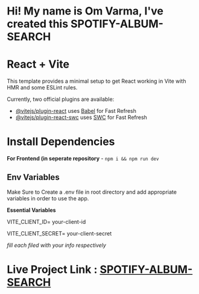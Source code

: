 # Hi! My name is Om Varma, I've created this SPOTIFY-ALBUM-SEARCH

# React + Vite

This template provides a minimal setup to get React working in Vite with HMR and some ESLint rules.

Currently, two official plugins are available:

- [@vitejs/plugin-react](https://github.com/vitejs/vite-plugin-react/blob/main/packages/plugin-react/README.md) uses [Babel](https://babeljs.io/) for Fast Refresh
- [@vitejs/plugin-react-swc](https://github.com/vitejs/vite-plugin-react-swc) uses [SWC](https://swc.rs/) for Fast Refresh

 
# Install Dependencies

**For Frontend (in seperate repository** - `npm i && npm run dev`


## Env Variables

Make Sure to Create a  .env file in root directory and add appropriate variables in order to use the app.

**Essential Variables**

VITE_CLIENT_ID= your-client-id

VITE_CLIENT_SECRET= your-client-secret

_fill each filed with your info respectively_

# Live Project Link : [SPOTIFY-ALBUM-SEARCH](https://fetchalbum.netlify.app/)
